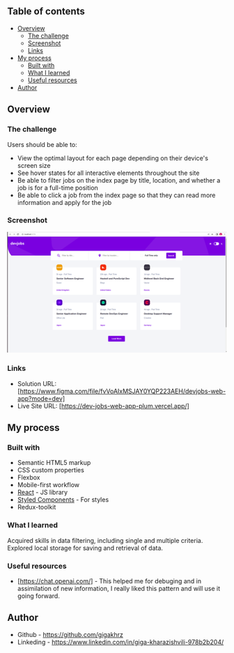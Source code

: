 ## Table of contents

- [Overview](#overview)
  - [The challenge](#the-challenge)
  - [Screenshot](#screenshot)
  - [Links](#links)
- [My process](#my-process)
  - [Built with](#built-with)
  - [What I learned](#what-i-learned)
  - [Useful resources](#useful-resources)
- [Author](#author)

## Overview

### The challenge

Users should be able to:

- View the optimal layout for each page depending on their device's screen size
- See hover states for all interactive elements throughout the site
- Be able to filter jobs on the index page by title, location, and whether a job is for a full-time position
- Be able to click a job from the index page so that they can read more information and apply for the job

### Screenshot

![](./public/assets/Screenshot%20from%202023-08-11%2013-54-19.png)

### Links

- Solution URL: [https://www.figma.com/file/fvVoAIxMSJAY0YQP223AEH/devjobs-web-app?mode=dev]
- Live Site URL: [https://dev-jobs-web-app-plum.vercel.app/]

## My process

### Built with

- Semantic HTML5 markup
- CSS custom properties
- Flexbox
- Mobile-first workflow
- [React](https://reactjs.org/) - JS library
- [Styled Components](https://styled-components.com/) - For styles
- Redux-toolkit

### What I learned

Acquired skills in data filtering, including single and multiple criteria. Explored local storage for saving and retrieval of data.

### Useful resources

- [https://chat.openai.com/] - This helped me for debuging and in assimilation of new information, I really liked this pattern and will use it going forward.

## Author

- Github - https://github.com/gigakhrz
- Linkeding - https://www.linkedin.com/in/giga-kharazishvili-978b2b204/
